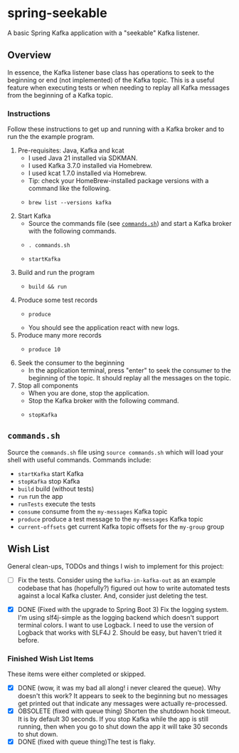 # spring-seekable

A basic Spring Kafka application with a "seekable" Kafka listener.


## Overview

In essence, the Kafka listener base class has operations to seek to the beginning or end (not implemented) of the 
Kafka topic. This is a useful feature when executing tests or when needing to replay all Kafka 
messages from the beginning of a Kafka topic.


### Instructions

Follow these instructions to get up and running with a Kafka broker and to run the the example program.

1. Pre-requisites: Java, Kafka and kcat
    * I used Java 21 installed via SDKMAN.
    * I used Kafka 3.7.0 installed via Homebrew.
    * I used kcat 1.7.0 installed via Homebrew.
    * Tip: check your HomeBrew-installed package versions with a command like the following.
    * ```shell
      brew list --versions kafka
      ```
2. Start Kafka
   * Source the commands file (see [`commands.sh`](#commandssh)) and start a Kafka broker with the following commands.
   * ```shell
     . commands.sh
     ```
   * ```shell
     startKafka
     ```
3. Build and run the program
   * ```shell
     build && run
     ```
4. Produce some test records
   * ```shell
     produce
     ```
   * You should see the application react with new logs.
5. Produce many more records
   * ```shell
     produce 10
     ```
6. Seek the consumer to the beginning
   * In the application terminal, press "enter" to seek the consumer to the beginning of the topic. It should replay all 
     the messages on the topic.
7. Stop all components
    * When you are done, stop the application.
    * Stop the Kafka broker with the following command.
    * ```shell
      stopKafka
      ```


## `commands.sh`

Source the `commands.sh` file using `source commands.sh` which will load your shell with useful 
commands. Commands include:

  * `startKafka` start Kafka
  * `stopKafka` stop Kafka
  * `build` build (without tests)
  * `run` run the app
  * `runTests` execute the tests
  * `consume` consume from the `my-messages` Kafka topic
  * `produce` produce a test message to the `my-messages` Kafka topic 
  * `current-offsets` get current Kafka topic offsets for the `my-group` group 


## Wish List

General clean-ups, TODOs and things I wish to implement for this project:

* [ ] Fix the tests. Consider using the `kafka-in-kafka-out` as an example codebase that has (hopefully?) figured out how
  to write automated tests against a local Kafka cluster. And, consider just deleting the test.
* [x] DONE (Fixed with the upgrade to Spring Boot 3) Fix the logging system. I'm using slf4j-simple as the logging backend which doesn't support terminal colors. I
  want to use Logback. I need to use the version of Logback that works with SLF4J 2. Should be easy, but haven't tried
  it before.  


### Finished Wish List Items

These items were either completed or skipped.

* [x] DONE (wow, it was my bad all along! i never cleared the queue). Why doesn't this work? It appears to seek to the beginning but no messages get printed out that indicate any
  messages were actually re-processed.
* [x] OBSOLETE (fixed with queue thing) Shorten the shutdown hook timeout. It is by default 30 seconds. If you stop Kafka while the app is still running,
  then when you go to shut down the app it will take 30 seconds to shut down.
* [x] DONE (fixed with queue thing)The test is flaky.
